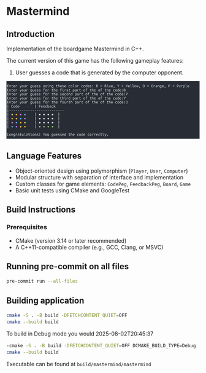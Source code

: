 # Mastermind

## Introduction

Implementation of the boardgame Mastermind in C++.

The current version of this game has the following gameplay features:
1. User guesses a code that is generated by the computer opponent.

![Alt text](Capture.PNG)

## Language Features

- Object-oriented design using polymorphism (`Player`, `User`, `Computer`)
- Modular structure with separation of interface and implementation
- Custom classes for game elements: `CodePeg`, `FeedbackPeg`, `Board`, `Game`
- Basic unit tests using CMake and GoogleTest


## Build Instructions

### Prerequisites

- CMake (version 3.14 or later recommended)
- A C++11-compatible compiler (e.g., GCC, Clang, or MSVC)

## Running pre-commit on all files
```bash
pre-commit run --all-files
```

## Building application
```bash
cmake -S . -B build -DFETCHCONTENT_QUIET=OFF
cmake --build build
```

To build in Debug mode you would 2025-08-02T20:45:37
```bash
-cmake -S . -B build -DFETCHCONTENT_QUIET=OFF DCMAKE_BUILD_TYPE=Debug
cmake --build build
```
Executable can be found at `build/mastermind/mastermind`

